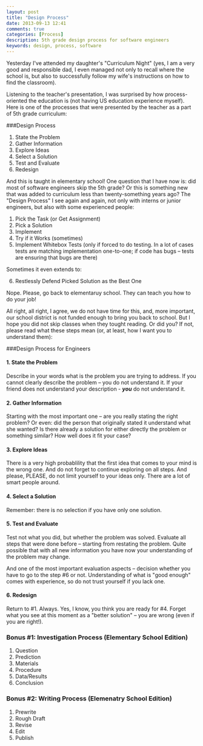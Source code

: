 ```yaml
---
layout: post
title: "Design Process"
date: 2013-09-13 12:41
comments: true
categories: [Process] 
description: 5th grade design process for software engineers
keywords: design, process, software
---
```

Yesterday I've attended my daughter's "Curriculum Night" (yes, I am a very good and responsible dad, I even managed not only to recall where the school is, but also to successfully follow my wife's instructions on how to find the classroom). 

Listening to the teacher's presentation, I was surprised by how process-oriented the education is (not having US education experience myself). Here is one of the processes that were presented by the teacher as a part of 5th grade curriculum:

###Design Process
1. State the Problem
2. Gather Information
3. Explore Ideas
4. Select a Solution
5. Test and Evaluate
6. Redesign

And this is taught in elementary school! One question that I have now is: did most of software engineers skip the 5th grade? Or this is something new that was added to curriculum less than twenty-something years ago? The "Design Process" I see again and again, not only with interns or junior engineers, but also with some experienced people:

1. Pick the Task (or Get Assignment)
2. Pick a Solution
3. Implement
4. Try if it Works (sometimes)
5. Implement Whitebox Tests (only if forced to do testing. In a lot of cases tests are matching implementation one-to-one; if code has bugs – tests are ensuring that bugs are there)

Sometimes it even extends to: 
<ol start="6">
<li>Restlessly Defend Picked Solution as the Best One</li>
</ol> 

Nope. Please, go back to elementaruy school. They can teach you how to do your job! 
<!--more-->
All right, all right, I agree, we do not have time for this, and, more important,  our school district is not funded enough to bring you back to school. But I hope you did not skip classes when they tought reading. Or did you? If not, please read what these steps mean (or, at least, how I want you to understand them):

###Design Process for Engineers

#### 1. State the Problem
Describe in your words what is the problem you are trying to address. If you cannot clearly describe the problem – you do not understand it. If your friend does not understand your description - ***you*** do not understand it. 

#### 2. Gather Information
Starting with the most important one – are you really stating the right problem? Or even: did the person that originally stated it understand what she wanted? Is there already a solution for either directly the problem or something similar? How well does it fit your case?

#### 3. Explore Ideas
There is a very high probablility that the first idea that comes to your mind is the wrong one. And do not forget to continue exploring on all steps. And please, PLEASE, do not limit yourself to your ideas only. There are a lot of smart people around. 

#### 4. Select a Solution
Remember: there is no selection if you have only one solution. 

#### 5. Test and Evaluate
Test not what you did, but whether the problem was solved. Evaluate all steps that were done before – starting from restating the problem. Quite possible that with all new information you have now your understanding of the problem may change.

And one of the most important evaluation aspects – decision whether you have to go to the step #6 or not. Understanding of what is "good enough" comes with experience, so do not trust yourself if you lack one. 

#### 6. Redesign
Return to #1. Always. Yes, I know, you think you are ready for #4. Forget what you see at this moment as a "better solution" – you are wrong (even if you are right!).



### Bonus #1: Investigation Process (Elementary School Edition)

1. Question
2. Prediction
3. Materials
4. Procedure
5. Data/Results
6. Conclusion

### Bonus #2: Writing Process (Elemenatry School Edition)

1. Prewrite
2. Rough Draft
3. Revise
4. Edit
5. Publish
